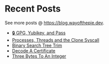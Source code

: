 # Recent Posts
See more posts @ <https://blog.wayofthepie.dev>.

<!--START_SECTION:feed-->
* [🔒 GPG, Yubikey, and Pass](https:&#x2F;&#x2F;blog.wayofthepie.dev&#x2F;gpg-keys-with-a-yubikey&#x2F;)
* [Processes, Threads and the Clone Syscall](https:&#x2F;&#x2F;blog.wayofthepie.dev&#x2F;linux&#x2F;linux-procs-and-threads&#x2F;)
* [Binary Search Tree Trim](https:&#x2F;&#x2F;blog.wayofthepie.dev&#x2F;rc-refcell-trees&#x2F;)
* [Decode A Certificate](https:&#x2F;&#x2F;blog.wayofthepie.dev&#x2F;rust-cert-cli&#x2F;rust-cert-cli-part3&#x2F;)
* [Three Bytes To An Integer](https:&#x2F;&#x2F;blog.wayofthepie.dev&#x2F;linux&#x2F;three-bytes-to-an-integer&#x2F;)
<!--END_SECTION:feed-->
